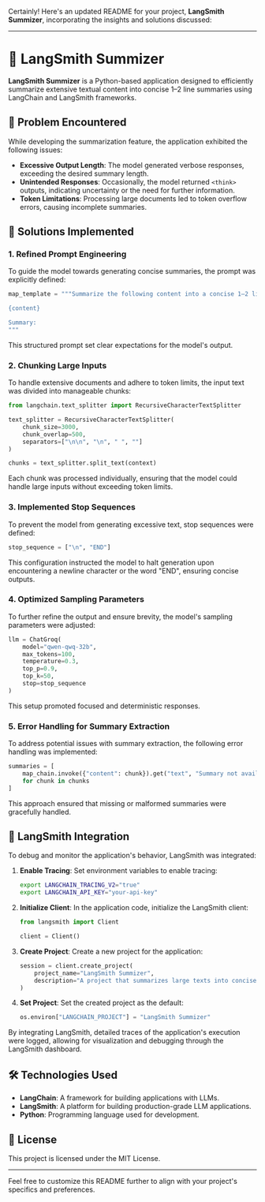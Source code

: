Certainly! Here's an updated README for your project, **LangSmith Summizer**, incorporating the insights and solutions discussed:

---

# 🧠 LangSmith Summizer

**LangSmith Summizer** is a Python-based application designed to efficiently summarize extensive textual content into concise 1–2 line summaries using LangChain and LangSmith frameworks.

## 🚧 Problem Encountered

While developing the summarization feature, the application exhibited the following issues:

* **Excessive Output Length**: The model generated verbose responses, exceeding the desired summary length.
* **Unintended Responses**: Occasionally, the model returned `<think>` outputs, indicating uncertainty or the need for further information.
* **Token Limitations**: Processing large documents led to token overflow errors, causing incomplete summaries.

## 🔧 Solutions Implemented

### 1. **Refined Prompt Engineering**

To guide the model towards generating concise summaries, the prompt was explicitly defined:

```python
map_template = """Summarize the following content into a concise 1–2 line summary:

{content}

Summary:
"""
```

This structured prompt set clear expectations for the model's output.

### 2. **Chunking Large Inputs**

To handle extensive documents and adhere to token limits, the input text was divided into manageable chunks:

```python
from langchain.text_splitter import RecursiveCharacterTextSplitter

text_splitter = RecursiveCharacterTextSplitter(
    chunk_size=3000,
    chunk_overlap=500,
    separators=["\n\n", "\n", " ", ""]
)

chunks = text_splitter.split_text(context)
```

Each chunk was processed individually, ensuring that the model could handle large inputs without exceeding token limits.

### 3. **Implemented Stop Sequences**

To prevent the model from generating excessive text, stop sequences were defined:

```python
stop_sequence = ["\n", "END"]
```

This configuration instructed the model to halt generation upon encountering a newline character or the word "END", ensuring concise outputs.

### 4. **Optimized Sampling Parameters**

To further refine the output and ensure brevity, the model's sampling parameters were adjusted:

```python
llm = ChatGroq(
    model="qwen-qwq-32b",
    max_tokens=100,
    temperature=0.3,
    top_p=0.9,
    top_k=50,
    stop=stop_sequence
)
```

This setup promoted focused and deterministic responses.

### 5. **Error Handling for Summary Extraction**

To address potential issues with summary extraction, the following error handling was implemented:

```python
summaries = [
    map_chain.invoke({"content": chunk}).get("text", "Summary not available")
    for chunk in chunks
]
```

This approach ensured that missing or malformed summaries were gracefully handled.

## 🧠 LangSmith Integration

To debug and monitor the application's behavior, LangSmith was integrated:

1. **Enable Tracing**: Set environment variables to enable tracing:

   ```bash
   export LANGCHAIN_TRACING_V2="true"
   export LANGCHAIN_API_KEY="your-api-key"
   ```

2. **Initialize Client**: In the application code, initialize the LangSmith client:

   ```python
   from langsmith import Client

   client = Client()
   ```

3. **Create Project**: Create a new project for the application:

   ```python
   session = client.create_project(
       project_name="LangSmith Summizer",
       description="A project that summarizes large texts into concise summaries"
   )
   ```

4. **Set Project**: Set the created project as the default:

   ```python
   os.environ["LANGCHAIN_PROJECT"] = "LangSmith Summizer"
   ```

By integrating LangSmith, detailed traces of the application's execution were logged, allowing for visualization and debugging through the LangSmith dashboard.

## 🛠️ Technologies Used

* **LangChain**: A framework for building applications with LLMs.
* **LangSmith**: A platform for building production-grade LLM applications.
* **Python**: Programming language used for development.

## 📄 License

This project is licensed under the MIT License.

---

Feel free to customize this README further to align with your project's specifics and preferences.
